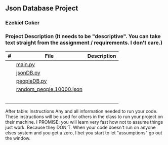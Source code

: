 ## Json Database Project
### Ezekiel Coker
### Project Description (It needs to be "descriptive". You can take text straight from the assignment / requirements. I don't care.)

|  #  | File | Description |
| :-: | ----------- | ---------------------- |
|  | [main.py](https://github.com/ECOKER1226/2143-OOP/blob/main/Assignments/P01/main.py) |  |
|  | [jsonDB.py](https://github.com/ECOKER1226/2143-OOP/blob/main/Assignments/P01/jsonDB.py) |  |
|  | [peopleDB.py](https://github.com/ECOKER1226/2143-OOP/blob/main/Assignments/P01/peopleDB.py) |  |
|  | [random_people.10000.json](https://github.com/ECOKER1226/2143-OOP/blob/main/Assignments/P01/random_people.10000.json) |  |
|  |  |  |
|  |  |  |
|  |  |  |
|  |  |  |
|  |  |  |

After table:
Instructions
Any and all information needed to run your code.
These instructions will be used for others in the class to run your project on their machine. I PROMISE: you will learn very fast how not to assume things just work. Because they DON'T. When your code doesn't run on anyone elses system and you get a zero, I bet you start to let "assumptions" go out the window.
